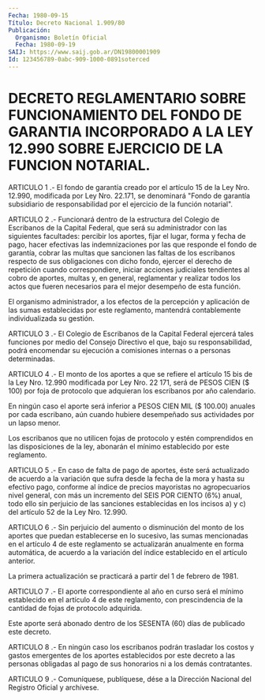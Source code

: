 ```yaml
---
Fecha: 1980-09-15
Título: Decreto Nacional 1.909/80
Publicación:
  Organismo: Boletín Oficial
  Fecha: 1980-09-19
SAIJ: https://www.saij.gob.ar/DN19800001909
Id: 123456789-0abc-909-1000-0891soterced
---
```

# DECRETO REGLAMENTARIO SOBRE FUNCIONAMIENTO DEL FONDO DE GARANTIA INCORPORADO A LA LEY 12.990 SOBRE EJERCICIO DE LA FUNCION NOTARIAL.

<a id="1"></a>
ARTICULO 1 .- El fondo de garantía creado por el artículo 15 de la Ley  Nro.  12.990, modificada por Ley Nro. 22.171, se denominará "Fondo de garantía  subsidiario de responsabilidad por el ejercicio de la función notarial".

<a id="2"></a>
ARTICULO 2 .- Funcionará dentro de la estructura del Colegio de Escribanos  de  la  Capital  Federal, que será su administrador con las siguientes facultades: percibir  los  aportes,  fijar el lugar, forma y fecha de pago, hacer efectivas las indemnizaciones  por las que  responde el fondo de garantía, cobrar las multas que sancionen las faltas  de  los  escribanos  respecto  de  sus obligaciones con dicho fondo, ejercer el derecho de repetición cuando correspondiere, iniciar acciones judiciales tendientes  al cobro de aportes,  multas  y,  en general, reglamentar y realizar todos  los actos  que  fueren necesarios  para  el  mejor  desempeño  de  esta función.

El organismo  administrador,  a  los  efectos  de  la  percepción y aplicación    de   las  sumas  establecidas  por  este  reglamento, mantendrá contablemente individualizada su gestión.

<a id="3"></a>
ARTICULO  3  .- El Colegio de Escribanos de la Capital Federal ejercerá tales funciones  por  medio  del Consejo Directivo el que, bajo  su  responsabilidad,  podrá  encomendar    su    ejecución  a comisiones internas o a personas determinadas.

<a id="4"></a>
ARTICULO  4  .-  El  monto  de los aportes a que se refiere el artículo 15 bis de la Ley Nro. 12.990  modificada  por  Ley Nro. 22 171,  será  de  PESOS  CIEN  ($  100)  por  foja  de  protocolo que adquieran los escribanos por año calendario.

En ningún caso el aporte será inferior a PESOS CIEN MIL  ($ 100.00) anuales  por  cada  escribano,  aún cuando hubiere desempeñado  sus actividades por un lapso menor.

Los  escribanos  que  no  utilicen  fojas   de  protocolo  y  estén comprendidos  en las disposiciones de la ley,  abonarán  el  mínimo establecido por este reglamento.

<a id="5"></a>
ARTICULO  5  .- En caso de falta de pago de aportes, éste será actualizado de acuerdo  a  la variación que sufra desde la fecha de la mora y hasta su efectivo  pago,  conforme  al  índice de precios mayoristas  no agropecuarios nivel general, con más  un  incremento del SEIS POR  CIENTO  (6%)  anual,  todo  ello sin perjuicio de las sanciones establecidas en los incisos a) y  c)  del  artículo 52 de la Ley Nro. 12.990.

<a id="6"></a>
ARTICULO 6 .- Sin perjuicio del aumento o disminución del monto de los  aportes  que  puedan establecerse en lo sucesivo, las sumas mencionadas en el artículo  4  de  este  reglamento se actualizarán anualmente  en  forma automática, de acuerdo  a  la  variación  del índice establecido en el artículo anterior.

La primera actualización  se  practicará  a partir del 1 de febrero de 1981.

<a id="7"></a>
ARTICULO 7 .- El aporte correspondiente al año en curso será el mínimo  establecido  en  el  artículo  4  de  este  reglamento, con prescindencia  de  la  cantidad  de  fojas de protocolo adquirida.

Este  aporte  será  abonado  dentro de los  SESENTA  (60)  días  de publicado este decreto.

<a id="8"></a>
ARTICULO  8  .- En ningún caso los escribanos podrán trasladar los costos y gastos  emergentes  de  los  aportes  establecidos por este decreto a las personas obligadas al pago de sus  honorarios ni a los demás contratantes.

<a id="9"></a>
ARTICULO  9  .-  Comuníquese,  publíquese, dése a la Dirección Nacional del Registro Oficial y archívese.